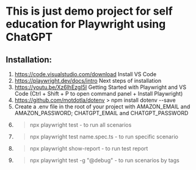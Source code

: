 # This is just demo project for self education for Playwright using ChatGPT

## Installation:
1. https://code.visualstudio.com/download Install VS Code
2. https://playwright.dev/docs/intro Next steps of installation
3. https://youtu.be/Xz6lhEzgI5I Getting Started with Playwright and VS Code (Ctrl + Shift + P to open command panel + Install Playwright)
4. https://github.com/motdotla/dotenv > npm install dotenv --save
5. Create a .env file in the root of your project with AMAZON_EMAIL and AMAZON_PASSWORD; CHATGPT_EMAIL and CHATGPT_PASSWORD
6. > npx playwright test - to run all scenarios
7. > npx playwright test name.spec.ts - to run specific scenario
8. > npx playwright show-report - to run test report
9. > npx playwright test -g "@debug" - to run scenarios by tags